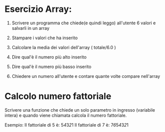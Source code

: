 # Esercizio Array:
1. Scrivere un programma che chiede(e quindi leggo) all'utente 6 valori e salvarli in un array

2. Stampare i valori che ha inserito
3. Calcolare la media dei valori dell'array ( totale/6.0 )
4. Dire qual'è il numero più alto inserito
5. Dire qual'è il numero più basso inserito
6. Chiedere un numero all'utente e contare quante volte compare nell'array

# Calcolo numero fattoriale

Scrivere una funzione che chiede un solo parametro in ingresso (variabile intera) e quando viene chiamata calcola il numero fattoriale.

Esempio:
Il fattoriale di 5 è: 5*4*3*2*1
Il fattoriale di 7 è: 7*6*5*4*3*2*1